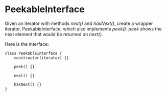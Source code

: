 # PeekableInterface

Given an iterator with methods _next()_ and _hasNext()_, create a wrapper iterator, PeekableInterface, which also implements _peek()_. _peek_ shows the next element that would be returned on _next()_.

Here is the interface:
```
class PeekableInterface {
    constructor(iterator) {}   

    peek() {}

    next() {}

    hasNext() {}
}
```